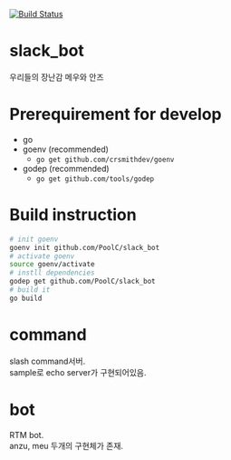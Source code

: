 [![Build Status](https://travis-ci.org/PoolC/slack_bot.svg)](https://travis-ci.org/PoolC/slack_bot)
# slack_bot
우리들의 장난감 메우와 안즈

# Prerequirement for develop
- go
- goenv (recommended)
  - `go get github.com/crsmithdev/goenv`
- godep (recommended)
  - `go get github.com/tools/godep`

# Build instruction
```bash
# init goenv
goenv init github.com/PoolC/slack_bot
# activate goenv
source goenv/activate
# instll dependencies
godep get github.com/PoolC/slack_bot
# build it
go build
```

# command
slash command서버.  
sample로 echo server가 구현되어있음.

# bot
RTM bot.  
anzu, meu 두개의 구현체가 존재. 
